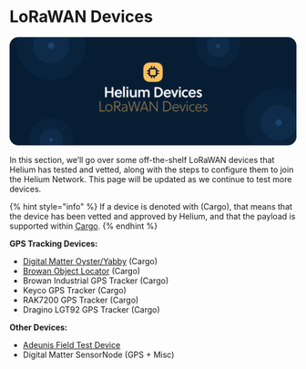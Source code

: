 # LoRaWAN Devices

![](../../.gitbook/assets/artboard-copy-29.jpg)

In this section, we’ll go over some off-the-shelf LoRaWAN devices that Helium has tested and vetted, along with the steps to configure them to join the Helium Network. This page will be updated as we continue to test more devices.

{% hint style="info" %}
If a device is denoted with \(Cargo\), that means that the device has been vetted and approved by Helium, and that the payload is supported within [Cargo](../../console/integrations/cargo.md). 
{% endhint %}

**GPS Tracking Devices:** 

* [Digital Matter Oyster/Yabby](digital-matter-lorawan.md) \(Cargo\)
* [Browan Object Locator](browan-lorawan-object-locator.md) \(Cargo\)
* Browan Industrial GPS Tracker \(Cargo\)
* Keyco GPS Tracker \(Cargo\)
* RAK7200 GPS Tracker \(Cargo\)
* Dragino LGT92 GPS Tracker \(Cargo\)

**Other Devices:**

* [Adeunis Field Test Device](adeunis-field-test-device.md)
* Digital Matter SensorNode \(GPS + Misc\)







